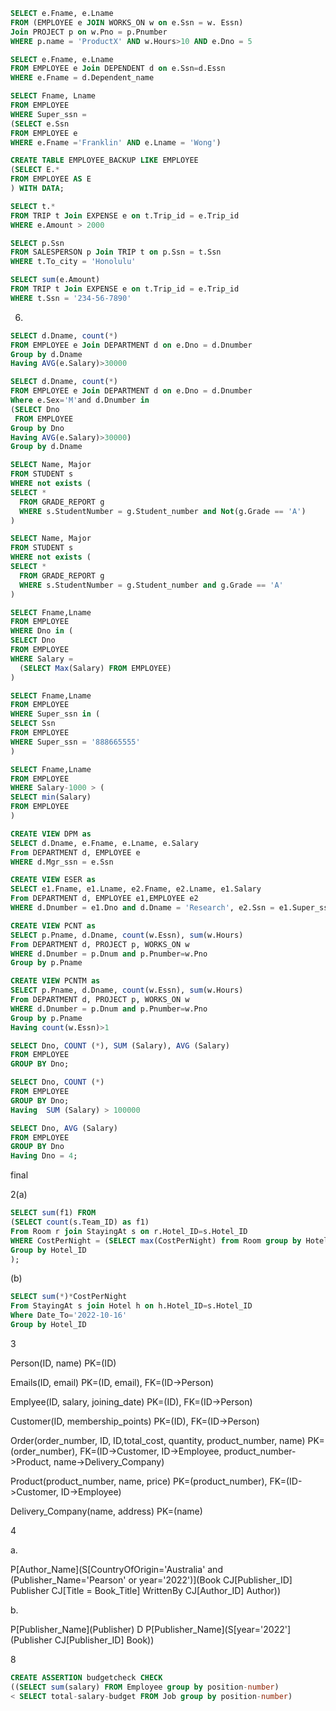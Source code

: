 ```sql
SELECT e.Fname, e.Lname
FROM (EMPLOYEE e JOIN WORKS_ON w on e.Ssn = w. Essn)
Join PROJECT p on w.Pno = p.Pnumber
WHERE p.name = 'ProductX' AND w.Hours>10 AND e.Dno = 5
```

```sql
SELECT e.Fname, e.Lname
FROM EMPLOYEE e Join DEPENDENT d on e.Ssn=d.Essn
WHERE e.Fname = d.Dependent_name
```

```sql
SELECT Fname, Lname
FROM EMPLOYEE
WHERE Super_ssn = 
(SELECT e.Ssn
FROM EMPLOYEE e
WHERE e.Fname ='Franklin' AND e.Lname = 'Wong')
```

```sql
CREATE TABLE EMPLOYEE_BACKUP LIKE EMPLOYEE 
(SELECT E.*
FROM EMPLOYEE AS E
) WITH DATA;
```

```sql
SELECT t.*
FROM TRIP t Join EXPENSE e on t.Trip_id = e.Trip_id
WHERE e.Amount > 2000
```

```sql
SELECT p.Ssn
FROM SALESPERSON p Join TRIP t on p.Ssn = t.Ssn
WHERE t.To_city = 'Honolulu'
```

```sql
SELECT sum(e.Amount)
FROM TRIP t Join EXPENSE e on t.Trip_id = e.Trip_id
WHERE t.Ssn = '234-56-7890' 
```

6.

```sql
SELECT d.Dname, count(*)
FROM EMPLOYEE e Join DEPARTMENT d on e.Dno = d.Dnumber
Group by d.Dname
Having AVG(e.Salary)>30000
```

```sql
SELECT d.Dname, count(*)
FROM EMPLOYEE e Join DEPARTMENT d on e.Dno = d.Dnumber
Where e.Sex='M'and d.Dnumber in 
(SELECT Dno
 FROM EMPLOYEE
Group by Dno
Having AVG(e.Salary)>30000)
Group by d.Dname
```

```sql
SELECT Name, Major
FROM STUDENT s
WHERE not exists (
SELECT * 
  FROM GRADE_REPORT g
  WHERE s.StudentNumber = g.Student_number and Not(g.Grade == 'A')
)
```

```sql
SELECT Name, Major
FROM STUDENT s
WHERE not exists (
SELECT * 
  FROM GRADE_REPORT g
  WHERE s.StudentNumber = g.Student_number and g.Grade == 'A'
)
```

```sql
SELECT Fname,Lname
FROM EMPLOYEE
WHERE Dno in (
SELECT Dno 
FROM EMPLOYEE 
WHERE Salary = 
  (SELECT Max(Salary) FROM EMPLOYEE)
)
```

```sql
SELECT Fname,Lname
FROM EMPLOYEE
WHERE Super_ssn in (
SELECT Ssn 
FROM EMPLOYEE 
WHERE Super_ssn = '888665555' 
)
```

```sql
SELECT Fname,Lname
FROM EMPLOYEE
WHERE Salary-1000 > (
SELECT min(Salary) 
FROM EMPLOYEE
)
```

```sql
CREATE VIEW DPM as 
SELECT d.Dname, e.Fname, e.Lname, e.Salary
From DEPARTMENT d, EMPLOYEE e
WHERE d.Mgr_ssn = e.Ssn
```

```sql
CREATE VIEW ESER as 
SELECT e1.Fname, e1.Lname, e2.Fname, e2.Lname, e1.Salary
From DEPARTMENT d, EMPLOYEE e1,EMPLOYEE e2
WHERE d.Dnumber = e1.Dno and d.Dname = 'Research', e2.Ssn = e1.Super_ssn
```

```sql
CREATE VIEW PCNT as 
SELECT p.Pname, d.Dname, count(w.Essn), sum(w.Hours)
From DEPARTMENT d, PROJECT p, WORKS_ON w
WHERE d.Dnumber = p.Dnum and p.Pnumber=w.Pno
Group by p.Pname
```

```sql
CREATE VIEW PCNTM as 
SELECT p.Pname, d.Dname, count(w.Essn), sum(w.Hours)
From DEPARTMENT d, PROJECT p, WORKS_ON w
WHERE d.Dnumber = p.Dnum and p.Pnumber=w.Pno
Group by p.Pname
Having count(w.Essn)>1
```

```sql
SELECT Dno, COUNT (*), SUM (Salary), AVG (Salary) 
FROM EMPLOYEE
GROUP BY Dno;
```

```sql
SELECT Dno, COUNT (*)
FROM EMPLOYEE
GROUP BY Dno;
Having  SUM (Salary) > 100000
```

```sql
SELECT Dno, AVG (Salary) 
FROM EMPLOYEE
GROUP BY Dno
Having Dno = 4;
```



final

2(a)

```sql
SELECT sum(f1) FROM
(SELECT count(s.Team_ID) as f1)
From Room r join StayingAt s on r.Hotel_ID=s.Hotel_ID
WHERE CostPerNight = (SELECT max(CostPerNight) from Room group by Hotel_ID)
Group by Hotel_ID
);
```

(b)

```sql
SELECT sum(*)*CostPerNight
From StayingAt s join Hotel h on h.Hotel_ID=s.Hotel_ID
Where Date_To='2022-10-16'
Group by Hotel_ID
```

3 

Person(ID, name) PK=(ID)

Emails(ID, email) PK=(ID, email), FK=(ID->Person)

Emplyee(ID, salary, joining_date) PK=(ID), FK=(ID->Person)

Customer(ID, membership_points) PK=(ID), FK=(ID->Person)

Order(order_number, ID, ID,total_cost, quantity, product_number, name) PK=(order_number), FK=(ID->Customer, ID->Employee, product_number->Product, name->Delivery_Company)

Product(product_number, name, price) PK=(product_number), FK=(ID->Customer, ID->Employee)

Delivery_Company(name, address) PK=(name)

4 

a. 

P\[Author_Name\](S\[CountryOfOrigin='Australia' and (Publisher_Name='Pearson' or year='2022')\](Book CJ[Publisher_ID] Publisher CJ[Title = Book_Title] WrittenBy CJ[Author_ID]  Author))

b.

P\[Publisher_Name\](Publisher) D P\[Publisher_Name\](S\[year='2022'\](Publisher CJ[Publisher_ID] Book))



8

```sql
CREATE ASSERTION budgetcheck CHECK 
((SELECT sum(salary) FROM Employee group by position-number)
< SELECT total-salary-budget FROM Job group by position-number)
```

